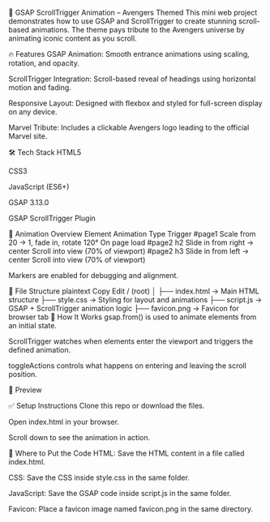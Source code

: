 🚀 GSAP ScrollTrigger Animation – Avengers Themed
This mini web project demonstrates how to use GSAP and ScrollTrigger to create stunning scroll-based animations. The theme pays tribute to the Avengers universe by animating iconic content as you scroll.

🔥 Features
GSAP Animation: Smooth entrance animations using scaling, rotation, and opacity.

ScrollTrigger Integration: Scroll-based reveal of headings using horizontal motion and fading.

Responsive Layout: Designed with flexbox and styled for full-screen display on any device.

Marvel Tribute: Includes a clickable Avengers logo leading to the official Marvel site.

🛠️ Tech Stack
HTML5

CSS3

JavaScript (ES6+)

GSAP 3.13.0

GSAP ScrollTrigger Plugin

🎥 Animation Overview
Element	Animation Type	Trigger
#page1	Scale from 20 → 1, fade in, rotate 120°	On page load
#page2 h2	Slide in from right → center	Scroll into view (70% of viewport)
#page2 h3	Slide in from left → center	Scroll into view (70% of viewport)

Markers are enabled for debugging and alignment.

📁 File Structure
plaintext
Copy
Edit
/ (root)
│
├── index.html        → Main HTML structure
├── style.css         → Styling for layout and animations
├── script.js         → GSAP + ScrollTrigger animation logic
├── favicon.png       → Favicon for browser tab
🧠 How It Works
gsap.from() is used to animate elements from an initial state.

ScrollTrigger watches when elements enter the viewport and triggers the defined animation.

toggleActions controls what happens on entering and leaving the scroll position.

📸 Preview

✅ Setup Instructions
Clone this repo or download the files.

Open index.html in your browser.

Scroll down to see the animation in action.

📌 Where to Put the Code
HTML: Save the HTML content in a file called index.html.

CSS: Save the CSS inside style.css in the same folder.

JavaScript: Save the GSAP code inside script.js in the same folder.

Favicon: Place a favicon image named favicon.png in the same directory.

